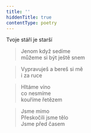 ```yaml
---
title: ''
hiddenTitle: true
contentType: poetry
---
```


>   

>   

Tvoje stáří je starší

> Jenom když sedíme  
> můžeme si být ještě snem

> Vypravuješ a bereš si mě  
> i za ruce

> Hltáme víno  
> co nesmíme  
> kouříme řetězem

> Jsme mimo  
> Přeskočili jsme tělo  
> Jsme před časem
